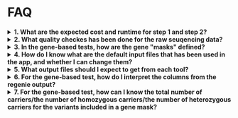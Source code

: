 # FAQ

<details>
<summary><strong>1. What are the expected cost and runtime for step 1 and step 2?</strong></summary>

The estimated cost for genome-wide jobs in ~400K white European ancestry samples using the default setting are as the follows: 

- For regenie_step1: <br><br>
  High priority job: £1.8-£2.5, 7.5 hours <br><br>
  Low priority job: £0.5-£1.5, >7.5 hours of elapsed time (risk of spot instance interruptions)<br><br>
  **Recommendations**: Start with high priority to avoid spot instance interruptions.  

- For step 2 genome-wide gene-based test: <br><br>
  High priority job: £2-3, 4.5 hours <br><br>
  Low priority job: £0.5-£1, >4 hours of elapsed time (risk of spot instance interruptions)<br><br>
  **Recommendations**: Start with low priority, switch to high priority if job is interrupted with more than 3 tries. Use low priority if only a list of genes are tested (e.g. a list of 10 gene takes less than 20 mins).  

- For step 2 genome-wide per-variant test: <br><br>
  High priority: £1.5-£2.5, 4.5 hours <br><br>
  Low priority:£0.5-£1.5, >4.5 hours (risk of spot interruptions)<br><br>
  **Recommendation**: Start with low priority, switch to high priority if job is interrupted with more than 3 tries. <br><br>


Factors that will affect run time and cost:

***Definition for "job priority"***
  - High priority is recommended for step 1 and step 2 for genome-wide jobs unless a smaller cohort <50K is included.
  - Low priroity is recommended for gene-based jobs if only a small list of genes are included. 

***Sample size***
  - Smaller samples will run quicker.

***Number of phenotypes included in one job***
  - Regenie allows mutliple phenotypes to be included in one job as a means to improve computation efficiency, however, increasing the phenotypes will non-linearly affect the runtime, especitally for regenie step 1. Please note that the current app resource configuration has not been tested in a job with more than 3 phenotypes. 
  
***For gene-based test, gene-specific jobs with a defined list of genes will be significantly quicker to run than genome-wide jobs***
  - If a list of genes are provided, the step2 gene-based test will be quicker to run <br><br>


</details>


<details>
<summary><strong>2. What quality checkes has been done for the raw seuqencing data? </strong></summary> 

Please refer to the method documentation [Method.doc](https://imperiallondon-my.sharepoint.com/:w:/g/personal/yjia2_ic_ac_uk/ESCl98tv1oBJoQu2-3aSYSABEB-V5octWrN16b5EdyKJjA?e=SFReYr) (access for internal users only).

</details>

<details>
  <summary><strong>3. In the gene-based tests, how are the gene "masks" defined?</strong></summary>

Please refer to the method documentation [Method.doc](https://imperiallondon-my.sharepoint.com/:w:/g/personal/yjia2_ic_ac_uk/ESCl98tv1oBJoQu2-3aSYSABEB-V5octWrN16b5EdyKJjA?e=SFReYr) (access for internal users only).


</details>


<details>
   <summary><strong>4. How do I know what are the default input files that has been used in the app, and whether I can change them?</strong></summary>

For detailed information about the full list of optional parameters and the required input format in the three apps, please see:

  ```bash
    dx run app-name --help
  ```

Breifly, for regenie step 1 and 2, covariates and individual list for inclusion can be optionally modified when running the apps:
    - Covariate file  (**Note:** the default is to adjust for sex, age, age2, PC1-10 and WES batches)
    - Sample inclusion file (**Note:** the default is to use the white EU ancestry only)

For step1, the default genotype file (UKB genotype array in GRCh38) can be optionally changed to user-defined genotype files in BGEN format with the following options:

  ```
    -igenotype_bgen_file
    -igenotype_sample_file
  ```

For step 2 per-variant test, the default genotype file (UKB WES in GRCh38) can be optionally changed to user-defined genotype files in PGEN format with the following options:

  ```
    -igenotype_pgen_file_tarball
    -igenotype_pgen_file_prefix
  ```

For step 2 per-gene-test, the genotype file input (QCed WES data in GRCh38) is hard-coded into the app and cannot be changed. <br><br>

All the default files used can be found either in the app --help descriptionso r in the `scripts/` folder in this repository. Only authorised users will be able to view these files. <br><br>

</details>


<details>
  <summary><strong>5. What output files should I expect to get from each tool?</strong></summary>

The output files from each tool follow the format demonstrated below. For more information regarding regenie output files, please refer to the regenie documentation. 

regenie_step1

  | File Name                        | Description                                         |
  |----------------------------------|-----------------------------------------------------|
  | `${output_file_prefix}_pred.list` | Contains a list of the `.loco` files to use for step 2 |
  | `${output_file_prefix}_1.loco`    | Contains the phenotype predictions                  |
  | `${output_file_prefix}.log`       | Log file for the job                            |

**Notes**:
  - If multiple phenotypes are included, each phenotype will be saved as a separate '.loco' file in the format: for ***P*** phenotypes, there will be `${output_file_prefix}_1.loco,${output_file_prefix}_2.loco, ${output_file_prefix}_3.loco, ${output_file_prefix}_P.loco` output files.


regenie_step2 per-variant or per-gene tests

  | File Name                                                        | Description                                         |
  |------------------------------------------------------------------|-----------------------------------------------------|
  | `${output_file_prefix}_${phenotype_colnames}_autosomes.regenie`  | Association test results                            |
  | `${output_file_prefix}_autosomes.log`                            | Log file for the association test run               |
  | `${output_file_prefix}_autosomes_masks.snplist`                  | List of variants in each defined mask for each gene |

**Notes**:
  - If multiple phenotypes are included, each phenotype will be saved as a separate '.regenie' file. Each job will only have one ".log" file and one ".snplist" file. 
  - If a list of genes are provided for the gene-based test, the output file name will be the same with the association test results for only the genes defined. 


</details>


<details>
<summary><strong>6. For the gene-based test, how do I interpret the columns from the regenie output?</strong></summary>

  The output columns can be interpreted as the following. User needs to decide which mask, MAF threshold, and test methods to focus on based on their own study context and objectives.

   | Column Name         | Description                |
   |---------------------|---------------------------|
   | SYMBOL  | gene name         |
   | GENE    | Ensembl  gene ID         |
   | CHROM   | chromosome of the gene   |
   | GENPOS  | here regenie outputs the POS for the first variant included in the mask for the gene |
   | MASK    | the pre-defined masks for collapsing variants   |
   | MAF     | the pre-defined minor allele frequency threshold: singletons, 0.1%, 1% |
   | TEST    | the collapsing methods used: burden, SKAT, SKTA-O |
   | N       | total sample size |
   | BETA    | coeffient estimate; note that this is log(odd) if binary trait |
   | SE      | standard error |
   | CHISQ   | Chi-squared test |
   | LOG10P  | -log10(P)        |
   | P | p-value |

</details>


<details>
<summary><strong>7. For the gene-based test, how can I know the total number of carriers/the number of homozygous carriers/the number of heterozygous carriers for the variants included in a gene mask?</strong></summary>

We currently do not have a dedicated tool for obtaining this information. However, you can extract it by following the general steps below on RAP, using either SwissArmyKnife or CloudWorkStation (recommended if you only have a short list of variants):

1. For your gene mask of interest, extract the list of variants included in the mask from the `_masks.snplist` file in the regenie output.
2. Extract these variants from the QCed WES data in PGEN format and save as VCF format. The QCed WES files are located in: `project-GyZxPF8JQkyq9JVxZjQ2FvqK:/filtered/`. 
3. Use `bcftools +fill-tags` to annotate the VCF file with relevant information. For example:`bcftools +fill-tags input.vcf.gz -Oz -o output.vcf.gz -- -t AC,AF,MAF,AC_Hom,AC_Het,AC_Hemi`. 
   This will add annotations such as allele count (AC), allele frequency (AF), minor allele frequency (MAF), homozygous allele count (AC_Hom), heterozygous allele count (AC_Het), and hemizygous allele count (AC_Hemi) for each variant in the VCF file.
4. For easier further analysis, you could extract the relevant fields from the annotated VCF and save them as a text file using `bcftools query -f`.

Carrier number for the variant = AC_HET + AC_HOM/2


</details>
